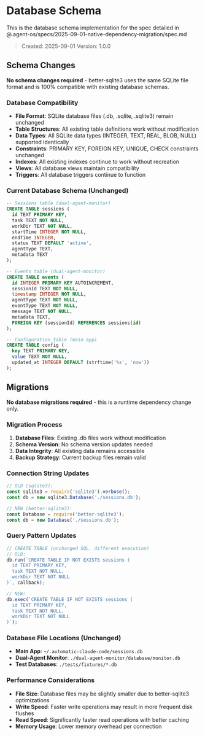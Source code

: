 # Database Schema

This is the database schema implementation for the spec detailed in @.agent-os/specs/2025-09-01-native-dependency-migration/spec.md

> Created: 2025-09-01
> Version: 1.0.0

## Schema Changes

**No schema changes required** - better-sqlite3 uses the same SQLite file format and is 100% compatible with existing database schemas.

### Database Compatibility
- **File Format**: SQLite database files (.db, .sqlite, .sqlite3) remain unchanged
- **Table Structures**: All existing table definitions work without modification
- **Data Types**: All SQLite data types (INTEGER, TEXT, REAL, BLOB, NULL) supported identically
- **Constraints**: PRIMARY KEY, FOREIGN KEY, UNIQUE, CHECK constraints unchanged
- **Indexes**: All existing indexes continue to work without recreation
- **Views**: All database views maintain compatibility
- **Triggers**: All database triggers continue to function

### Current Database Schema (Unchanged)
```sql
-- Sessions table (dual-agent-monitor)
CREATE TABLE sessions (
  id TEXT PRIMARY KEY,
  task TEXT NOT NULL,
  workDir TEXT NOT NULL,
  startTime INTEGER NOT NULL,
  endTime INTEGER,
  status TEXT DEFAULT 'active',
  agentType TEXT,
  metadata TEXT
);

-- Events table (dual-agent-monitor)
CREATE TABLE events (
  id INTEGER PRIMARY KEY AUTOINCREMENT,
  sessionId TEXT NOT NULL,
  timestamp INTEGER NOT NULL,
  agentType TEXT NOT NULL,
  eventType TEXT NOT NULL,
  message TEXT NOT NULL,
  metadata TEXT,
  FOREIGN KEY (sessionId) REFERENCES sessions(id)
);

-- Configuration table (main app)
CREATE TABLE config (
  key TEXT PRIMARY KEY,
  value TEXT NOT NULL,
  updated_at INTEGER DEFAULT (strftime('%s', 'now'))
);
```

## Migrations

**No database migrations required** - this is a runtime dependency change only.

### Migration Process
1. **Database Files**: Existing .db files work without modification
2. **Schema Version**: No schema version updates needed
3. **Data Integrity**: All existing data remains accessible
4. **Backup Strategy**: Current backup files remain valid

### Connection String Updates
```javascript
// OLD (sqlite3):
const sqlite3 = require('sqlite3').verbose();
const db = new sqlite3.Database('./sessions.db');

// NEW (better-sqlite3):
const Database = require('better-sqlite3');
const db = new Database('./sessions.db');
```

### Query Pattern Updates
```javascript
// CREATE TABLE (unchanged SQL, different execution)
// OLD:
db.run(`CREATE TABLE IF NOT EXISTS sessions (
  id TEXT PRIMARY KEY,
  task TEXT NOT NULL,
  workDir TEXT NOT NULL
)`, callback);

// NEW:
db.exec(`CREATE TABLE IF NOT EXISTS sessions (
  id TEXT PRIMARY KEY,
  task TEXT NOT NULL,
  workDir TEXT NOT NULL
)`);
```

### Database File Locations (Unchanged)
- **Main App**: `~/.automatic-claude-code/sessions.db`
- **Dual-Agent Monitor**: `./dual-agent-monitor/database/monitor.db`
- **Test Databases**: `./tests/fixtures/*.db`

### Performance Considerations
- **File Size**: Database files may be slightly smaller due to better-sqlite3 optimizations
- **Write Speed**: Faster write operations may result in more frequent disk flushes
- **Read Speed**: Significantly faster read operations with better caching
- **Memory Usage**: Lower memory overhead per connection